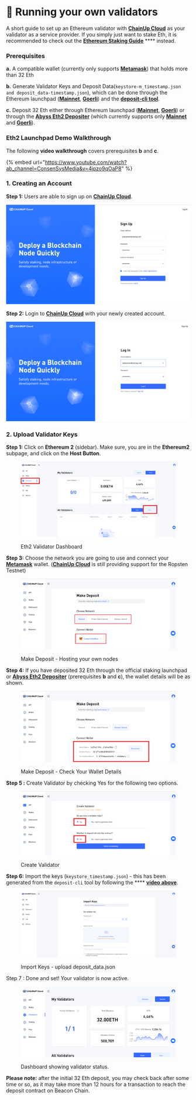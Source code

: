 # 👥 Running your own validators

A short guide to set up an Ethereum validator with [**ChainUp Cloud**](https://www.chainupcloud.com/) as your validator as a service provider. If you simply just want to stake Eth, it is recommended to check out the [**Ethereum Staking Guide**](delegate-your-token.md) **** instead.

### **Prerequisites**

**a.** A compatible wallet (currently only supports [**Metamask**](https://metamask.io/)) that holds more than 32 Eth

**b.** Generate Validator Keys and Deposit Data(`keystore-m_timestamp.json and deposit_data-timestamp.json`), which can be done through the Ethereum launchpad ([**Mainnet**](https://launchpad.ethereum.org/en/overview), [**Goerli**](https://goerli.launchpad.ethereum.org/en/)) and the [**deposit-cli tool**](https://github.com/ethereum/staking-deposit-cli/releases/).&#x20;

**c.** Deposit 32 Eth either through Ethereum launchpad ([**Mainnet**](https://launchpad.ethereum.org/en/overview), [**Goerli**](https://goerli.launchpad.ethereum.org/en/)) or through the [**Abyss Eth2 Depositer**](https://abyss.finance/eth2depositor) (which currently supports only [**Mainnet**](https://etherscan.io/address/0xFA5f9EAa65FFb2A75de092eB7f3fc84FC86B5b18) and [**Goerli**](https://goerli.etherscan.io/address/0x2cB1A746A8652dfbb0FC11BdA71Bd991EB2Fd52e)).&#x20;

### Eth2 Launchpad Demo Walkthrough

The following **video walkthrough** covers prerequisites **b** and **c**.&#x20;

{% embed url="https://www.youtube.com/watch?ab_channel=ConsenSysMedia&v=4jpzo9qOaP8" %}

### 1. Creating an Account

**Step 1:** Users are able to sign up on [**ChainUp Cloud**](https://app.chainupcloud.com/register).

![Sign Up](../../.gitbook/assets/chainupcloudregister.PNG)

**Step 2:** Login to [**ChainUp Cloud**](https://app.chainupcloud.com/login) with your newly created account.

![Login](../../.gitbook/assets/chainupcloudlogin.PNG)

### 2. Upload Validator Keys

**Step 1:** Click on **Ethereum 2** (sidebar). Make sure, you are in the **Ethereum2** subpage, and click on the **Host Button**.

<figure><img src="../../.gitbook/assets/2 (1).png" alt=""><figcaption><p>Eth2 Validator Dashboard</p></figcaption></figure>

**Step 3:** Choose the network you are going to use and connect your [**Metamask**](https://metamask.io/) wallet. ([**ChainUp Cloud**](https://www.chainupcloud.com/) is still providing support for the Ropsten Testnet)

<figure><img src="../../.gitbook/assets/15.PNG" alt=""><figcaption><p>Make Deposit - Hosting your own nodes</p></figcaption></figure>

**Step 4:** If you have deposited 32 Eth through the official staking launchpad or [**Abyss Eth2 Depositer**](https://abyss.finance/eth2depositor) (prerequisites **b** and **c**), the wallet details will be as shown. &#x20;

<figure><img src="../../.gitbook/assets/16.png" alt=""><figcaption><p>Make Deposit - Check Your Wallet Details</p></figcaption></figure>

**Step 5 :** Create Validator by checking Yes for the following two options.&#x20;

<figure><img src="../../.gitbook/assets/14.PNG" alt=""><figcaption><p>Create Validator</p></figcaption></figure>

**Step 6:**  Import the keys (`keystore_timestamp.json`) - this has been generated from the `deposit-cli` tool by following the **** [**video above**](https://www.youtube.com/watch?v=4jpzo9qOaP8\&ab\_channel=ConsenSysMedia).&#x20;

<figure><img src="../../.gitbook/assets/5.png" alt=""><figcaption><p>Import Keys - upload deposit_data.json </p></figcaption></figure>

Step 7 : Done and set! Your validator is now active.&#x20;

<figure><img src="../../.gitbook/assets/12.png" alt=""><figcaption><p>Dashboard showing validator status. </p></figcaption></figure>

**Please note:** after the initial 32 Eth deposit, you may check back after some time or so, as it may take more than 12 hours for a transaction to reach the deposit contract on Beacon Chain.
